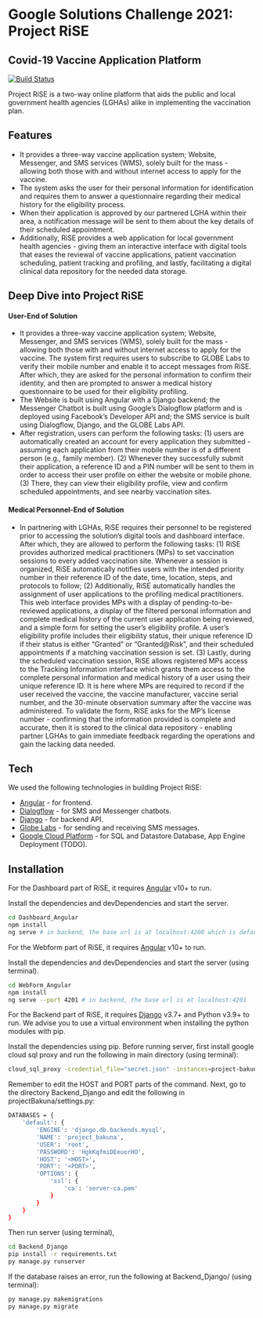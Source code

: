# Google Solutions Challenge 2021: Project RiSE
## Covid-19 Vaccine Application Platform

[![Build Status](https://travis-ci.org/joemccann/dillinger.svg?branch=master)](https://github.com/Arlan2191/gsc_2021_team_uhm)

Project RiSE is a two-way online platform that aids the public and local government health agencies (LGHAs) alike in implementing the vaccination plan.

## Features
- It provides a three-way vaccine application system; Website, Messenger, and SMS services (WMS),
solely built for the mass - allowing both those with and without internet access to apply
for the vaccine.
- The system asks the user for their personal information for identification and requires them to answer a questionnaire regarding their medical history for the eligibility process.
- When their application is approved by our partnered LGHA within their area, a notification message will be sent to them about the key details of their scheduled appointment.
- Additionally, RiSE provides a web application for local government health agencies - giving them an interactive interface with digital tools that eases the reviewal of vaccine applications, patient vaccination scheduling, patient tracking and profiling, and lastly, facilitating a digital clinical data repository for the needed data storage.

## Deep Dive into Project RiSE

#### User-End of Solution
- It provides a three-way vaccine application system; Website, Messenger, and SMS services (WMS), solely built for the mass - allowing both those with and without internet access to apply for the vaccine. The system first requires users to subscribe to GLOBE Labs to verify their mobile number and enable it to accept messages from RiSE. After which, they are asked for the personal information to confirm their identity, and then are prompted to answer a medical history questionnaire to be used for their eligibility profiling.
- The Website is built using Angular with a Django backend; the Messenger Chatbot is built using Google’s Dialogflow platform and is deployed using Facebook’s Developer API and; the SMS service is built using Dialogflow, Django, and the GLOBE Labs API.
- After registration, users can perform the following tasks: (1) users are automatically created an account for every application they submitted - assuming each application from their mobile number is of a different person (e.g., family member). (2) Whenever they successfully submit their application, a reference ID and a PIN number will be sent to them in order to access their user profile on either the website or mobile phone. (3) There, they can view their eligibility profile, view and confirm scheduled appointments, and see nearby vaccination sites.

#### Medical Personnel-End of Solution
- In partnering with LGHAs, RiSE requires their personnel to be registered prior to accessing the solution’s digital tools and dashboard interface. After which, they are allowed to perform the following tasks: (1) RiSE provides authorized medical practitioners (MPs) to set vaccination sessions to every added vaccination site. Whenever a session is organized, RiSE automatically notifies users with the intended priority number in their reference ID of the date, time, location, steps, and protocols to follow; (2) Additionally, RiSE automatically handles the assignment of user applications to the profiling medical practitioners. This web interface provides MPs with a display of pending-to-be-reviewed applications, a display of the filtered personal information and complete medical history of the current user application being reviewed, and a simple form for setting the user’s eligibility profile. A user’s eligibility profile includes their eligibility status, their unique reference ID if their status is either “Granted” or “Granted@Risk”, and their scheduled appointments if a matching vaccination session is set. (3) Lastly, during the scheduled vaccination session, RiSE allows registered MPs access to the Tracking Information interface which grants them access to the complete personal information and medical history of a user using their unique reference ID. It is here where MPs are required to record if the user received the vaccine, the vaccine manufacturer, vaccine serial number, and the 30-minute observation summary after the vaccine was administered. To validate the form, RiSE asks for the MP’s license number - confirming that the information provided is complete and accurate, then it is stored to the clinical data repository - enabling partner LGHAs to gain immediate feedback regarding the operations and gain the lacking data needed. 

## Tech

We used the following technologies in building Project RiSE:

- [Angular]() - for frontend.
- [Dialogflow]() - for SMS and Messenger chatbots.
- [Django]() - for backend API.
- [Globe Labs]() - for sending and receiving SMS messages.
- [Google Cloud Platform]() - for SQL and Datastore Database, App Engine Deployment (TODO).

## Installation

For the Dashboard part of RiSE, it requires [Angular]() v10+ to run.

Install the dependencies and devDependencies and start the server.

```sh
cd Dashboard_Angular
npm install
ng serve # in backend, the base url is at localhost:4200 which is default
```

For the Webform part of RiSE, it requires [Angular]() v10+ to run.

Install the dependencies and devDependencies and start the server (using terminal).

```sh
cd WebForm_Angular
npm install
ng serve --port 4201 # in backend, the base url is at localhost:4201
```

For the Backend part of RiSE, it requires [Django]() v3.7+ and Python v3.9+ to run. We advise you to use a virtual environment when installing the python modules with pip.

Install the dependencies using pip. Before running server, first install google cloud sql proxy and run the following in main directory (using terminal):

```sh
cloud_sql_proxy -credential_file="secret.json" -instances=project-bakuna:asia-southeast1:project-bakuna=tcp:<HOST>:<PORT>
```

Remember to edit the HOST and PORT parts of the command. Next, go to the directory Backend_Django and edit the following in projectBakuna/settings.py:

```sh
DATABASES = {
    'default': {
        'ENGINE': 'django.db.backends.mysql',
        'NAME': 'project_bakuna',
        'USER': 'root',
        'PASSWORD': 'HgkKqfmiDEeuorHO',
        'HOST': '<HOST>',
        'PORT': '<PORT>',
        'OPTIONS': {
            'ssl': {
                'ca': 'server-ca.pem'
            }
        }
    }
}
```
Then run server (using terminal), 

```sh
cd Backend_Django
pip install -r requirements.txt
py manage.py runserver
```

If the database raises an error, run the following at Backend_Django/ (using terminal):
```sh
py manage.py makemigrations
py manage.py migrate
```
